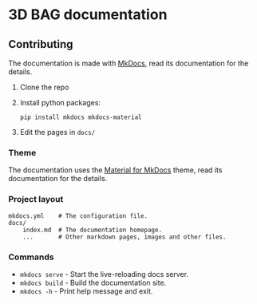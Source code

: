 # 3D BAG documentation

## Contributing

The documentation is made with [MkDocs](https://www.mkdocs.org/), read its documentation for the details.

1) Clone the repo

2) Install python packages:

    `pip install mkdocs mkdocs-material`

3) Edit the pages in `docs/`

### Theme

The documentation uses the [Material for MkDocs](https://squidfunk.github.io/mkdocs-material/) theme, read its documentation for the details.

### Project layout

    mkdocs.yml    # The configuration file.
    docs/
        index.md  # The documentation homepage.
        ...       # Other markdown pages, images and other files.

### Commands

+ `mkdocs serve` - Start the live-reloading docs server.
+ `mkdocs build` - Build the documentation site.
+ `mkdocs -h` - Print help message and exit.
